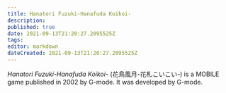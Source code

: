 ```yaml
---
title: Hanatori Fuzuki-Hanafuda Koikoi-
description: 
published: true
date: 2021-09-13T21:20:27.2095525Z 
tags: 
editor: markdown
dateCreated: 2021-09-13T21:20:27.2095525Z
---
```

_Hanatori Fuzuki-Hanafuda Koikoi-_ (<span lang='ja'>花鳥風月-花札こいこい-</span>) is a MOBILE game published in 2002 by G-mode.
It was developed by G-mode.

